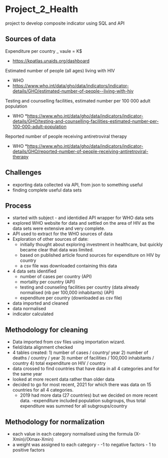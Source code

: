 # Project_2_Health
project to develop composite indicator using SQL and API 

## Sources of data

Expenditure per country _ vaule = K$
* https://kpatlas.unaids.org/dashboard

Estimated number of people (all ages) living with HIV
* WHO
* https://www.who.int/data/gho/data/indicators/indicator-details/GHO/estimated-number-of-people--living-with-hiv

Testing and counselling facilities, estimated number per 100 000 adult population
* WHO
*https://www.who.int/data/gho/data/indicators/indicator-details/GHO/testing-and-counselling-facilities-estimated-number-per-100-000-adult-population

Reported number of people receiving antiretroviral therapy
* WHO
*https://www.who.int/data/gho/data/indicators/indicator-details/GHO/reported-number-of-people-receiving-antiretroviral-therapy

## Challenges
- exporting data collected via API, from json to something useful
- finding complete useful data sets

## Process
- started with subject - and identidied API wrapper for WHO data sets
- explored WHO website for data and settled on the area of HIV as the data sets were extensive and very complete.
- API used to extract for the WHO sources of data
- Exploration of other sources of date:
    - initially thought about exploring investment in healthcare, but quickly became clear that data was limited.
    - based on published article found sources for expenditure on HIV by country
    - a csv file was downloaded containing this data
- 4 data sets identified
    - number of cases per country (API)
    - mortality per country (API)
    - testing and counseling facilities per country (data already normalised (nb per 100,000 inhabitants) (API)
    - expenditure per country (downloaded as csv file)
- data imported and cleaned
- data normalised
- indicator calculated

## Methodology for cleaning
- Data imported from csv files using importation wizard.
- field/data alignment checked
- 4 tables created:
        1) number of cases / country/ year
        2) number of deaths / country / year
        3) number of facilities / 100,000 inhabitants / country
        4) total expenditure on HIV / country
- data crossed to find countries that have data in all 4 categories and for the same year
- looked at more recent data rather than older data
- decided to go for most recent, 2021 for which there was data on 15 countries for all 4 categories.
  - 2019 had more data (27 countries) but we decided on more recent data.
-expenditure included population subgroups, thus total expenditure was summed for all subgroups/country

## Methodology for normalization
- each value in each category normalised using the formula (X-Xmin)/(Xmax-Xmin)
- a weight was assigned to each category
      - -1 to negative factors
      - 1 to positive factors
      
